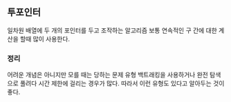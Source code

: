 ## 투포인터

일차원 배열에 두 개의 포인터를 두고 조작하는 알고리즘
보통 연속적인 구 간에 대한 계산을 할때 많이 사용한다.

### 정리

어려운 개념은 아니지만 모를 때는 당하는 문제 유형
백트래킹을 사용하거나 완전 탐색으로 풀려다 시간 제한에 걸리는 경우가 많다.
따라서 이런 유형도 있다고 알아두는 것이 좋다.
